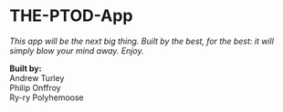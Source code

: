 # THE-PTOD-App
*This app will be the next big thing. Built by the best, for the best: it will simply blow your mind away. Enjoy.*


**Built by:**<br />
Andrew Turley<br />
Philip Onffroy<br />
Ry-ry Polyhemoose
